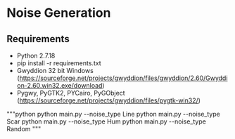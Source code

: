 # Noise Generation

## Requirements
- Python 2.7.18
- pip install -r requirements.txt
- Gwyddion 32 bit Windows (https://sourceforge.net/projects/gwyddion/files/gwyddion/2.60/Gwyddion-2.60.win32.exe/download)
- Pygwy, PyGTK2, PYCairo, PyGObject (https://sourceforge.net/projects/gwyddion/files/pygtk-win32/)


"""python
python main.py --noise_type Line
python main.py --noise_type Scar
python main.py --noise_type Hum
python main.py --noise_type Random
"""
